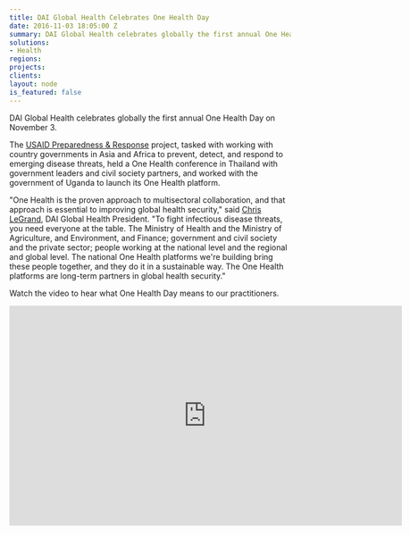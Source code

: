 ```yaml
---
title: DAI Global Health Celebrates One Health Day
date: 2016-11-03 18:05:00 Z
summary: DAI Global Health celebrates globally the first annual One Health Day on November 3.
solutions:
- Health
regions:
projects:
clients:
layout: node
is_featured: false
---
```

DAI Global Health celebrates globally the first annual One Health Day on November 3.

The [USAID Preparedness & Response][1] project, tasked with working with country governments in Asia and Africa to prevent, detect, and respond to emerging disease threats, held a One Health conference in Thailand with government leaders and civil society partners, and worked with the government of Uganda to launch its One Health platform.

"One Health is the proven approach to multisectoral collaboration, and that approach is essential to improving global health security," said [Chris LeGrand][2], DAI Global Health President. "To fight infectious disease threats, you need everyone at the table. The Ministry of Health and the Ministry of Agriculture, and Environment, and Finance; government and civil society and the private sector; people working at the national level and the regional and global level. The national One Health platforms we're building bring these people together, and they do it in a sustainable way. The One Health platforms are long-term partners in global health security."

Watch the video to hear what One Health Day means to our practitioners.

<iframe allowfullscreen="" frameborder="0" height="394" mozallowfullscreen="" src="https://player.vimeo.com/video/190149471" webkitallowfullscreen="" width="703"></iframe>

[1]: /our-work/projects/worldwide-preparedness-and-response-pr
[2]: /who-we-are/leadership/christopher-legrand
